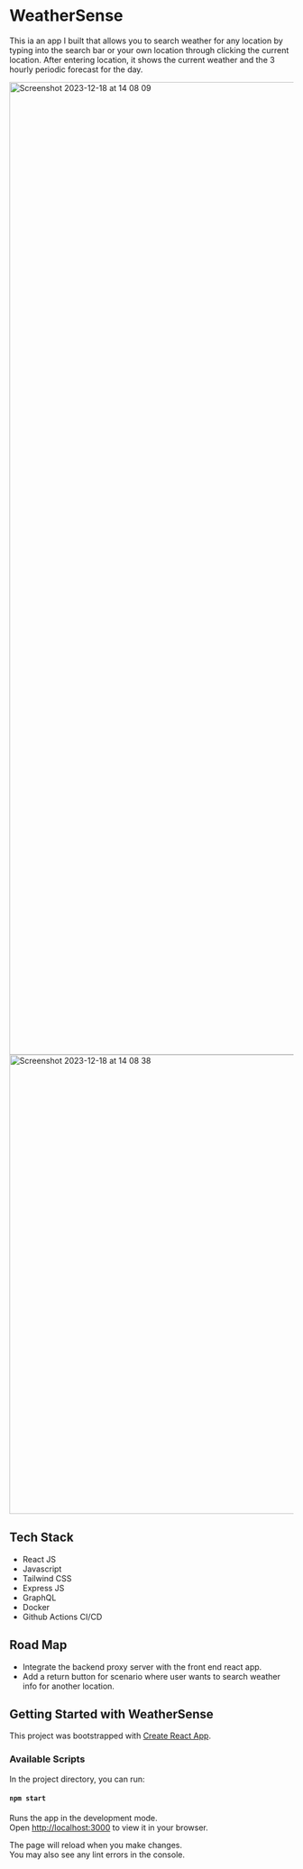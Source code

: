 # WeatherSense 
<div><p>This ia an app I built that allows you to search weather for any location by typing into the search bar or your own location through clicking the current location. After entering location, it shows the current weather and the 3 hourly periodic forecast for the day.</p>
</div>
<img width="1726" alt="Screenshot 2023-12-18 at 14 08 09" src="https://github.com/fidaa-mahboob/weathersense/assets/151159499/1a79dbcc-011e-417b-9574-d35b514c80c8">
</br>
<img width="815" alt="Screenshot 2023-12-18 at 14 08 38" src="https://github.com/fidaa-mahboob/weathersense/assets/151159499/df59f70b-06c8-436b-91af-630bc04ebf6a">

## Tech Stack

<ul>
  <li>React JS</li>
  <li>Javascript</li>
  <li>Tailwind CSS</li>
  <li>Express JS</li>
  <li>GraphQL</li>
  <li>Docker</li>
  <li>Github Actions CI/CD</li>
</ul>

## Road Map 

- Integrate the backend proxy server with the front end react app.
- Add a return button for scenario where user wants to search weather info for another location. 

## Getting Started with WeatherSense

This project was bootstrapped with [Create React App](https://github.com/facebook/create-react-app).

### Available Scripts

In the project directory, you can run:

#### `npm start`

Runs the app in the development mode.\
Open [http://localhost:3000](http://localhost:3000) to view it in your browser.

The page will reload when you make changes.\
You may also see any lint errors in the console.

